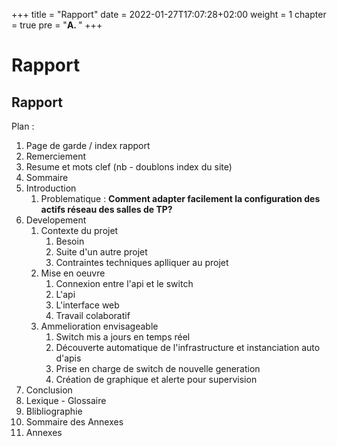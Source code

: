 +++
title = "Rapport"
date = 2022-01-27T17:07:28+02:00
weight = 1
chapter = true
pre = "<b>A. </b>"
+++

# Rapport

## Rapport

Plan :

1. Page de garde / index rapport
2. Remerciement
3. Resume et mots clef (nb - doublons index du site)
4. Sommaire
5. Introduction
   1. Problematique : **Comment adapter facilement la configuration des actifs réseau des salles de TP?**
6. Developement
   1. Contexte du projet
      1. Besoin
      2. Suite d'un autre projet
      3. Contraintes techniques aplliquer au projet
   2. Mise en oeuvre
      1. Connexion entre l'api et le switch
      2. L'api
      3. L'interface web
      4. Travail colaboratif
   3. Ammelioration envisageable
      1. Switch mis a jours en temps réel
      2. Découverte automatique de l'infrastructure et instanciation auto d'apis
      3. Prise en charge de switch de nouvelle generation
      4. Création de graphique et alerte pour supervision
7. Conclusion
8. Lexique - Glossaire
9. Blibliographie
10. Sommaire des Annexes
11. Annexes
